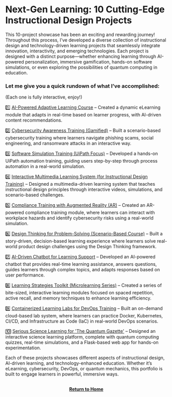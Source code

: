 # Next-Gen Learning: 10 Cutting-Edge Instructional Design Projects

This 10-project showcase has been an exciting and rewarding journey! Throughout this process, I’ve developed a diverse collection of instructional design and technology-driven learning projects that seamlessly integrate innovation, interactivity, and emerging technologies. Each project is designed with a distinct purpose—whether enhancing learning through AI-powered personalization, immersive gamification, hands-on software simulations, or even exploring the possibilities of quantum computing in education.

<h3>Let me give you a quick rundown of what I’ve accomplished:</h3>

(Each one is fully interactive, enjoy!)

1️⃣ [AI-Powered Adaptive Learning Course](https://github.com/rlangc/rlangc/blob/main/Instructional%20Design/10%20Project%20Showcase/AI-Powered%20Adaptive%20Learning%20Course/AI-Powered%20Adaptive%20Learning%20Course.md) – Created a dynamic eLearning module that adapts in real-time based on learner progress, with AI-driven content recommendations.

2️⃣ [Cybersecurity Awareness Training (Gamified)](https://github.com/rlangc/rlangc/blob/main/Instructional%20Design/10%20Project%20Showcase/Cybersecurity%20Awareness%20Training%20/Cybersecurity%20Awareness%20Training%20(Gamified).md) – Built a scenario-based cybersecurity training where learners navigate phishing scams, social engineering, and ransomware attacks in an interactive way.

3️⃣ [Software Simulation Training (UiPath Focus)](https://github.com/rlangc/rlangc/blob/main/Instructional%20Design/10%20Project%20Showcase/Software%20Simulation%20Training/Software%20Simulation%20Training%3A%20UiPath.md) – Developed a hands-on UiPath automation training, guiding users step-by-step through process automation in a real-world simulation.

4️⃣ [Interactive Multimedia Learning System (for Instructional Design Training)](https://github.com/rlangc/rlangc/blob/main/Instructional%20Design/10%20Project%20Showcase/Interactive%20Multimedia%20Learning%20System/Interactive%20Multimedia%20Learning%20System%20(for%20Instructional%20Design%20Training).md) – Designed a multimedia-driven learning system that teaches instructional design principles through interactive videos, simulations, and scenario-based challenges.

5️⃣ [Compliance Training with Augmented Reality (AR)](https://github.com/rlangc/rlangc/blob/main/Instructional%20Design/10%20Project%20Showcase/Compliance%20Training%20with%20Augmented%20Reality/Compliance%20Training%20with%20Augmented%20Reality%20(AR).md) – Created an AR-powered compliance training module, where learners can interact with workplace hazards and identify cybersecurity risks using a real-world simulation.

6️⃣ [Design Thinking for Problem-Solving (Scenario-Based Course)](https://github.com/rlangc/rlangc/blob/main/Instructional%20Design/10%20Project%20Showcase/Design%20Thinking%20for%20Problem-Solving/Design%20Thinking%20for%20Problem-Solving%20(Scenario-Based%20Course).md) – Built a story-driven, decision-based learning experience where learners solve real-world product design challenges using the Design Thinking framework.

7️⃣ [AI-Driven Chatbot for Learning Support](https://github.com/rlangc/rlangc/blob/main/Instructional%20Design/10%20Project%20Showcase/AI-Driven%20Chatbot%20for%20Learning%20Support/AI-Driven%20Chatbot%20for%20Learning%20Support.md) – Developed an AI-powered chatbot that provides real-time learning assistance, answers questions, guides learners through complex topics, and adapts responses based on user performance.

8️⃣ [Learning Strategies Toolkit (Microlearning Series)](https://github.com/rlangc/rlangc/blob/main/Instructional%20Design/10%20Project%20Showcase/Learning%20Strategies%20Toolkit/Learning%20Strategies%20Toolkit%20(Microlearning%20Series).md) – Created a series of bite-sized, interactive learning modules focused on spaced repetition, active recall, and memory techniques to enhance learning efficiency.

9️⃣ [Containerized Learning Labs for DevOps Training](https://github.com/rlangc/rlangc/blob/main/Instructional%20Design/10%20Project%20Showcase/Containerized%20Learning%20Labs%20for%20DevOps%20Training/Containerized%20Learning%20Labs%20for%20DevOps%20Training.md) – Built an on-demand cloud-based lab system, where learners can practice Docker, Kubernetes, CI/CD, and Infrastructure as Code (IaC) in real-world DevOps scenarios.

🔟 [Serious Science Learning for 'The Quantum Gazette'](https://github.com/rlangc/rlangc/blob/main/Instructional%20Design/10%20Project%20Showcase/Serious%20Science%20Learning/Serious%20Science%20Learning%20(for%20The%20Quantum%20Gazette).md) – Designed an interactive science learning platform, complete with quantum computing quizzes, real-time simulations, and a Flask-based web app for hands-on experimentation.

Each of these projects showcases different aspects of instructional design, AI-driven learning, and technology-enhanced education. Whether it’s eLearning, cybersecurity, DevOps, or quantum mechanics, this portfolio is built to engage learners in powerful, immersive ways.

<h2></h2>
<p align="center">
  <a href="https://github.com/rlangc"><b>Return to Home</b></a>
